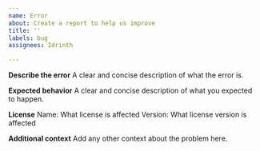 ```yaml
---
name: Error
about: Create a report to help us improve
title: ''
labels: bug
assignees: Idrinth

---
```


**Describe the error**
A clear and concise description of what the error is.

**Expected behavior**
A clear and concise description of what you expected to happen.

**License**
Name: What license is affected
Version: What license version is affected

**Additional context**
Add any other context about the problem here.
